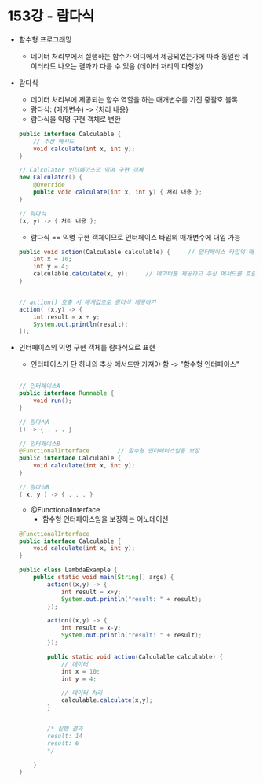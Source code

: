# 153강 - 람다식

- 함수형 프로그래밍
    - 데이터 처리부에서 실행하는 함수가 어디에서 제공되었는가에 따라 동일한 데이터라도 나오는 결과가 다를 수 있음 (데이터 처리의 다형성)
- 람다식
    - 데이터 처리부에 제공되는 함수 역할을 하는 매개변수를 가진 중괄호 블록
    - 람다식: (매개변수) -> {처리 내용}
    - 람다식을 익명 구현 객체로 변환
    ```java
    public interface Calculable {
        // 추상 메서드
        void calculate(int x, int y);
    }

    // Calculator 인터페이스의 익며 구현 객체
    new Calculator() {
        @Override
        public void calculate(int x, int y) { 처리 내용 };
    }

    // 람다식
    (x, y) -> { 처리 내용 };

    ```

    - 람다식 == 익명 구현 객체이므로 인터페이스 타입의 매개변수에 대입 가능

    ```java
    public void action(Calculable calculable) {     // 인터페이스 타입의 매개변수 calculable
        int x = 10;
        int y = 4;
        calculable.calculate(x, y);     // 데이터를 제공하고 추상 메서드를 호출
    }


    // action() 호출 시 매개값으로 람다식 제공하기
    action( (x,y) -> {
        int result = x + y;
        System.out.println(result);
    });

    ```

- 인터페이스의 익명 구현 객체를 람다식으로 표현
    - 인터페이스가 단 하나의 추상 메서드만 가져야 함 -> "함수형 인터페이스"

    ```java

    // 인터페이스A
    public interface Runnable {
        void run();
    }

    // 람다식A
    () -> { . . . }

    // 인터페이스B
    @FunctionalInterface        // 함수형 인터페이스임을 보장
    public interface Calculable {
        void calculate(int x, int y);
    }

    // 람다식B
    ( x, y ) -> { . . . }

    ```

    - @FunctionalInterface
        - 함수형 인터페이스임을 보장하는 어노테이션

    ```java
    @FunctionalInterface
    public interface Calculable {
        void calculate(int x, int y);
    }

    public class LambdaExample {
        public static void main(String[] args) {
            action((x,y) -> {
                int result = x+y;
                System.out.println("result: " + result);
            });

            action((x,y) -> {
                int result = x-y;
                System.out.println("result: " + result);
            });

            public static void action(Calculable calculable) {
                // 데이터
                int x = 10;
                int y = 4;

                // 데이터 처리
                calculable.calculate(x,y);
            }


            /* 실행 결과
            result: 14
            result: 6
            */

        }
    }

    ```

